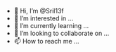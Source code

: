 - 👋 Hi, I’m @Sril13f
- 👀 I’m interested in ...
- 🌱 I’m currently learning ...
- 💞️ I’m looking to collaborate on ...
- 📫 How to reach me ...

<!---
Sril13f/Sril13f is a ✨ special ✨ repository because its `README.md` (this file) appears on your GitHub profile.
You can click the Preview link to take a look at your changes.
--->
